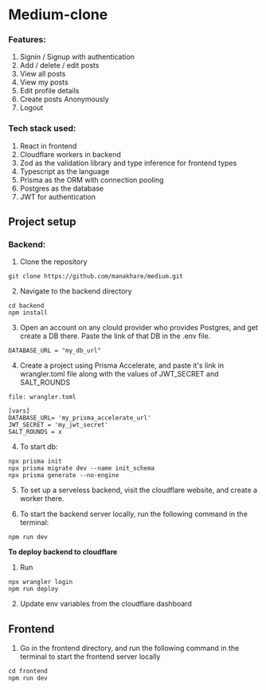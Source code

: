 # **Medium-clone**

### Features:
1. Signin / Signup with authentication
2. Add / delete / edit posts
3. View all posts
4. View my posts
5. Edit profile details
6. Create posts Anonymously
7. Logout

### Tech stack used:
1. React in frontend
2. Cloudflare workers in backend
3. Zod as the validation library and type inference for frontend types
4. Typescript as the language
5. Prisma as the ORM with connection pooling
6. Postgres as the database
7. JWT for authentication

## **Project setup**

### **Backend:**
1. Clone the repository
```
git clone https://github.com/manakhare/medium.git
```

2. Navigate to the backend directory
```
cd backend
npm install
```

3. Open an account on any clould provider who provides Postgres, and get create a DB there. Paste the link of that DB in the .env file.
```
DATABASE_URL = "my_db_url"
```

4. Create a project using Prisma Accelerate, and paste it's link in wrangler.toml file along with the values of JWT_SECRET and SALT_ROUNDS
```
file: wrangler.toml

[vars]
DATABASE_URL= 'my_prisma_accelerate_url'
JWT_SECRET = 'my_jwt_secret'
SALT_ROUNDS = x
```




4. To start db:
```
npx prisma init
npx prisma migrate dev --name init_schema
npx prisma generate --no-engine
```

5. To set up a serveless backend, visit the cloudflare website, and create a worker there.

6. To start the backend server locally, run the following command in the terminal:
```
npm run dev
```

**To deploy backend to cloudflare**

1. Run
```
npx wrangler login
npm run deploy
```

2. Update env variables from the cloudflare dashboard


## **Frontend**

1. Go in the frontend directory, and run the following command in the terminal to start the frontend server locally
``` 
cd frontend
npm run dev
```

